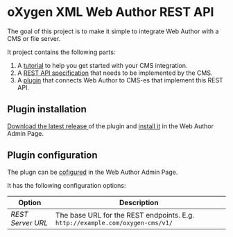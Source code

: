 oXygen XML Web Author REST API 
==============================

The goal of this project is to make it simple to integrate Web Author with a CMS or file server.

It project contains the following parts:

1. A [tutorial](docs/cms-getting-started.md) to help you get started with your CMS integration.
1. A [REST API specification](docs/API-spec.md) that needs to be implemented by the CMS.
1. A [plugin](https://github.com/oxygenxml/web-author-rest-connector/releases) that connects Web Author to CMS-es that implement this REST API.

Plugin installation
-------------------

[Download the latest release ](https://github.com/oxygenxml/web-author-rest-connector/releases) of the plugin and 
[install it](https://www.oxygenxml.com/doc/versions/18.1.0/ug-webauthor/topics/webapp-configure-plugins.html) in the Web Author Admin Page.

Plugin configuration
--------------------

The plugn can be [cofigured](https://www.oxygenxml.com/doc/versions/18.1.0/ug-webauthor/topics/webapp-configure-plugins.html) in the Web Author Admin Page.

It has the following configuration options:

| Option   | Description  |
|----------|-----------|
| *REST Server URL*   | The base URL for the REST endpoints. E.g. `http://example.com/oxygen-cms/v1/` |
